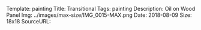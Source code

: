 Template: painting
Title:  Transitional
Tags: painting
Description: Oil on Wood Panel
Img: ../images/max-size/IMG_0015-MAX.png
Date: 2018-08-09
Size: 18x18
SourceURL: 
    